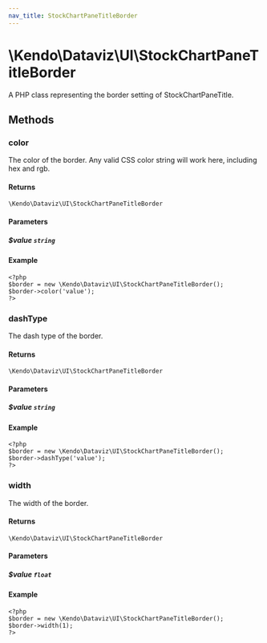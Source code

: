 ```yaml
---
nav_title: StockChartPaneTitleBorder
---
```


# \Kendo\Dataviz\UI\StockChartPaneTitleBorder

A PHP class representing the border setting of StockChartPaneTitle.


## Methods

### color
The color of the border. Any valid CSS color string will work here, including
hex and rgb.

#### Returns
`\Kendo\Dataviz\UI\StockChartPaneTitleBorder`

#### Parameters

##### $value `string`



#### Example 
    <?php
    $border = new \Kendo\Dataviz\UI\StockChartPaneTitleBorder();
    $border->color('value');
    ?>

### dashType
The dash type of the border.

#### Returns
`\Kendo\Dataviz\UI\StockChartPaneTitleBorder`

#### Parameters

##### $value `string`



#### Example 
    <?php
    $border = new \Kendo\Dataviz\UI\StockChartPaneTitleBorder();
    $border->dashType('value');
    ?>

### width
The width of the border.

#### Returns
`\Kendo\Dataviz\UI\StockChartPaneTitleBorder`

#### Parameters

##### $value `float`



#### Example 
    <?php
    $border = new \Kendo\Dataviz\UI\StockChartPaneTitleBorder();
    $border->width(1);
    ?>

